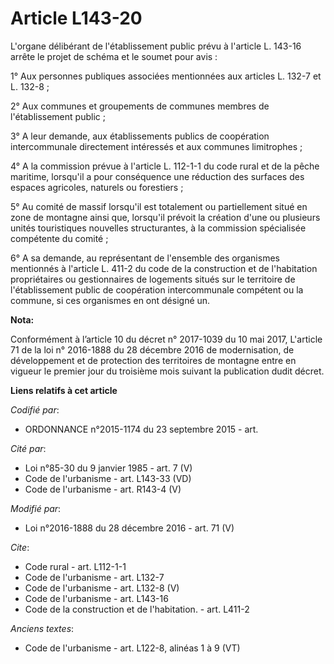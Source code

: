 # Article L143-20

L'organe délibérant de l'établissement public prévu à l'article L. 143-16 arrête le projet de schéma et le soumet pour
avis : 

1° Aux personnes publiques associées mentionnées aux articles L. 132-7 et L. 132-8 ; 

2° Aux communes et groupements de communes membres de l'établissement public ; 

3° A leur demande, aux établissements publics de coopération intercommunale directement intéressés et aux communes
limitrophes ; 

4° A la commission prévue à l'article L. 112-1-1 du code rural et de la pêche maritime, lorsqu'il a pour conséquence une
réduction des surfaces des espaces agricoles, naturels ou forestiers ; 

5° Au comité de massif lorsqu'il est totalement ou partiellement situé en zone de montagne ainsi que, lorsqu'il prévoit la
création d'une ou plusieurs unités touristiques nouvelles structurantes, à la commission spécialisée compétente du comité ; 

6° A sa demande, au représentant de l'ensemble des organismes mentionnés à l'article L. 411-2 du code de la construction et
de l'habitation propriétaires ou gestionnaires de logements situés sur le territoire de l'établissement public de coopération
intercommunale compétent ou la commune, si ces organismes en ont désigné un.

**Nota:**

Conformément à l’article 10 du décret n° 2017-1039 du 10 mai 2017, L'article 71 de la loi n° 2016-1888 du 28 décembre 2016 de
modernisation, de développement et de protection des territoires de montagne entre en vigueur le premier jour du troisième
mois suivant la publication dudit décret.

**Liens relatifs à cet article**

_Codifié par_:

  - ORDONNANCE n°2015-1174 du 23 septembre 2015 - art.

_Cité par_:

  - Loi n°85-30 du 9 janvier 1985 - art. 7 (V)
  - Code de l'urbanisme - art. L143-33 (VD)
  - Code de l'urbanisme - art. R143-4 (V)

_Modifié par_:

  - Loi n°2016-1888 du 28 décembre 2016 - art. 71 (V)

_Cite_:

  - Code rural - art. L112-1-1
  - Code de l'urbanisme - art. L132-7
  - Code de l'urbanisme - art. L132-8 (V)
  - Code de l'urbanisme - art. L143-16
  - Code de la construction et de l'habitation. - art. L411-2

_Anciens textes_:

  - Code de l'urbanisme - art. L122-8, alinéas 1 à 9 (VT)
